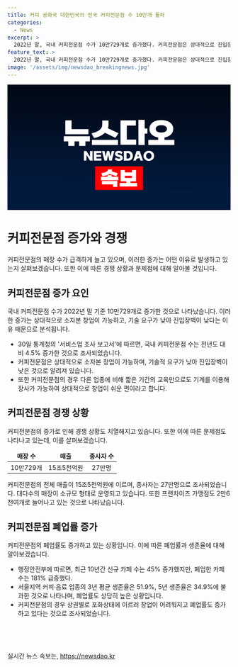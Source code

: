 ```yaml
---
title: 커피 공화국 대한민국의 전국 커피전문점 수 10만개 돌파
categories:
  - News
excerpt: >
  2022년 말, 국내 커피전문점 수가 10만729개로 증가했다. 커피전문점은 상대적으로 진입장벽이 낮아 창업이 용이하며, 작은 매장이 대부분이다. 커피전문점 수는 편의점의 2배에 이르렀고, 매출과 종사자 수도 증가한 것으로 나타났다. 그러나 커피전문점의 폐업률도 높아졌으며, 상권별로 포화상태에 이르러 창업과 폐업이 증가하고 있다는 우려가 나타났다.
feature_text: >
  2022년 말, 국내 커피전문점 수가 10만729개로 증가했다. 커피전문점은 상대적으로 진입장벽이 낮아 창업이 용이하며, 작은 매장이 대부분이다. 커피전문점 수는 편의점의 2배에 이르렀고, 매출과 종사자 수도 증가한 것으로 나타났다. 그러나 커피전문점의 폐업률도 높아졌으며, 상권별로 포화상태에 이르러 창업과 폐업이 증가하고 있다는 우려가 나타났다.
image: '/assets/img/newsdao_breakingnews.jpg'
---
```


<p><img src="/assets/img/newsdao_breakingnews.jpg" alt="koreaapp 속보" /></p>

<h1 data-ke-size="size26">커피전문점 증가와 경쟁</h1>

<p data-ke-size="size16">커피전문점의 매장 수가 급격하게 늘고 있으며, 이러한 증가는 어떤 이유로 발생하고 있는지 살펴보겠습니다. 또한 이에 따른 경쟁 상황과 문제점에 대해 알아볼 것입니다.</p>

<h2 data-ke-size="size24">커피전문점 증가 요인</h2>

<p data-ke-size="size16">국내 커피전문점 수가 2022년 말 기준 10만729개로 증가한 것으로 나타났습니다. 이러한 증가는 상대적으로 소자본 창업이 가능하고, 기술 요구가 낮아 진입장벽이 낮다는 이유 때문으로 분석됩니다.</p>

<ul>
<li>30일 통계청의 '서비스업 조사 보고서'에 따르면, 국내 커피전문점 수는 전년도 대비 4.5% 증가한 것으로 조사되었습니다.
</li>
<li>커피전문점은 상대적으로 소자본 창업이 가능하며, 기술적 요구가 낮아 진입장벽이 낮은 것으로 알려져 있습니다.
</li>
<li>또한 커피전문점의 경우 다른 업종에 비해 짧은 기간의 교육만으로도 기계를 이용해 장사가 가능하여 상대적으로 창업이 쉬운 편이라고 합니다.
</li>
</ul>

<h2 data-ke-size="size24">커피전문점 경쟁 상황</h2>

<p data-ke-size="size16">커피전문점의 증가로 인해 경쟁 상황도 치열해지고 있습니다. 또한 이에 따른 문제점도 나타나고 있는데, 이를 살펴보겠습니다.</p>

<table>
<thead>
<tr>
<td style="text-align: center; height: 17px;"><b>매장 수</b></td>
<td style="text-align: center; height: 17px;"><b>매출</b></td>
<td style="text-align: center; height: 17px;"><b>종사자 수</b></td>
</tr>
</thead>
<tbody>
<tr>
<td style="text-align: center; height: 17px;">10만729개</td>
<td style="text-align: center; height: 17px;">15조5천억원</td>
<td style="text-align: center; height: 17px;">27만명</td>
</tr>
</tbody>
</table>

<p data-ke-size="size16">커피전문점의 전체 매출이 15조5천억원에 이르며, 종사자는 27만명으로 조사되었습니다. 대다수의 매장이 소규모 형태로 운영되고 있습니다. 또한 프랜차이즈 가맹점도 2만6천여개로 늘어나고 있는 것으로 나타났습니다.</p>

<h2 data-ke-size="size24">커피전문점 폐업률 증가</h2>

<p data-ke-size="size16">커피전문점의 폐업률도 증가하고 있는 상황입니다. 이에 따른 폐업률과 생존율에 대해 알아보겠습니다.</p>

<ul>
<li>행정안전부에 따르면, 최근 10년간 신규 카페 수는 45% 증가했지만, 폐업한 카페 수는 181% 급증했다.
</li>
<li>서울지역 커피·음료 업종의 3년 평균 생존율은 51.9%, 5년 생존율은 34.9%에 불과한 것으로 나타나며, 폐업률도 상당히 높은 상황입니다.
</li>
<li>커피전문점의 경우 상권별로 포화상태에 이르러 창업이 어려워지고 폐업률도 증가하고 있다는 것으로 조사되었습니다.
</li>
</ul>

<p data-ke-size="size16">&nbsp;</p>

<p data-ke-size="size16">&nbsp;</p>
실시간 뉴스 속보는, <a href="https://newsdao.kr" rel="dofollow">https://newsdao.kr</a>


